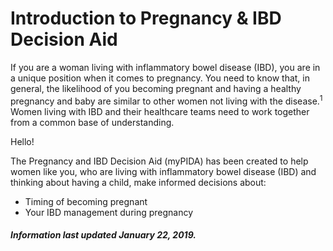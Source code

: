 <h1>Introduction to Pregnancy & IBD Decision Aid</h1>

If you are a woman living with inflammatory bowel disease (IBD), you are in a unique position when it comes to pregnancy. 
You need to know that, in general, the likelihood of you becoming pregnant and having a healthy pregnancy and baby are similar to other women not living with the disease.<sup>1</sup>   
Women living with IBD and their healthcare teams need to work together from a common base of understanding. 

Hello!

The Pregnancy and IBD Decision Aid (myPIDA) has been created to help women like you, who are living with inflammatory bowel disease (IBD) and thinking about having a child, make informed decisions about: 

* Timing of becoming pregnant
* Your IBD management during pregnancy 

<h5>Information last updated January 22, 2019.</h5>
